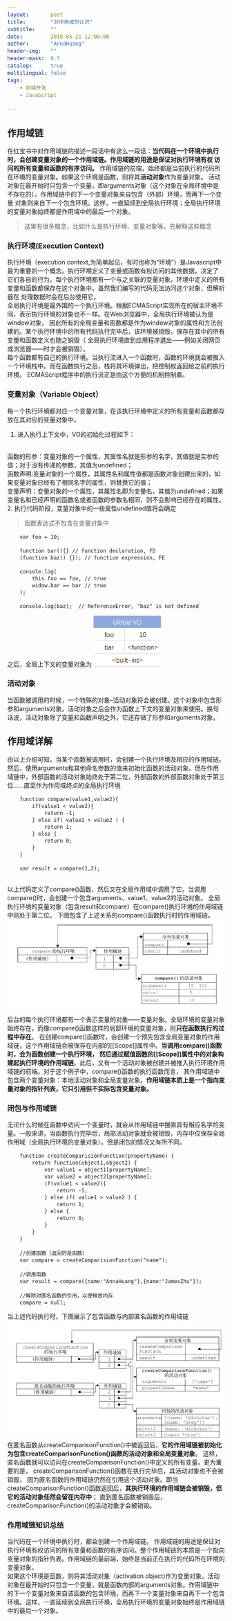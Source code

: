 ```yaml
---
layout:       post
title:        "对作用域的认识"
subtitle:     ""
date:         2018-05-21 12:00:00
author:       "AnnaHuang"
header-img:   ""
header-mask:  0.3
catalog:      true
multilingual: false 
tags:
    - 前端开发
    - JavaScript

---
```

## 作用域链
在红宝书中对作用域链的描述一段话中有这么一段话：**当代码在一个环境中执行时，会创建变量对象的一个作用域链。作用域链的用途是保证对执行环境有权
访问的所有变量和函数的有序访问。** 作用域链的前端，始终都是当前执行的代码所在环境的变量对象。如果这个环境是函数，则将其**活动对象**作为变量对象。
活动对象在最开始时只包含一个变量，即arguments对象（这个对象在全局环境中是不存在的）。作用域链中的下一个变量对象来自包含（外部）环境，而再下一个变量
对象则来自下一个包含环境。这样，一直延续到全局执行环境；全局执行环境的变量对象始终都是作用域中的最后一个对象。

> 这里有很多概念，比如什么是执行环境、变量对象等。先解释这些概念

### 执行环境(Execution Context)
执行环境（execution context,为简单起见，有时也称为“环境”）是Javascript中最为重要的一个概念。执行环境定义了变量或函数有权访问的其他数据，决定了
它们各自的行为。每个执行环境都有一个与之关联的变量对象，环境中定义的所有变量和函数都保存在这个对象中。虽然我们编写的代码无法访问这个对象，但解析器在
处理数据时会在后台使用它。
<br>
全局执行环境是最外围的一个执行环境。根据ECMAScript实现所在的宿主环境不同，表示执行环境的对象也不一样。在Web浏览器中，全局执行环境被认为是window对象，
因此所有的全局变量和函数都是作为window对象的属性和方法创建的。某个执行环境中的所有代码执行完毕后，该环境被销毁，保存在其中的所有变量和函数定义也随之销毁（
全局执行环境直到应用程序退出——例如关闭网页或浏览器——时才会被销毁）。
<br>
每个函数都有自己的执行环境。当执行流进入一个函数时，函数的环境就会被推入一个环境栈中。而在函数执行之后，栈将其环境弹出，把控制权返回给之前的执行环境。
ECMAScript程序中的执行流正是由这个方便的机制控制着。
### 变量对象（Variable Object）
每一个执行环境都对应一个变量对象，在该执行环境中定义的所有变量和函数都存放在其对应的变量对象中。
1. 进入执行上下文中，VO的初始化过程如下：
<br>
函数的形参：变量对象的一个属性，其属性名就是形参的名字，其值就是实参的值；对于没有传递的参数，其值为undefined；
<br>
函数声明:变量对象的一个属性，其属性名和属性值都是函数对象创建出来的，如果变量对象已经有了相同名字的属性，则替换它的值；
<br>
变量声明：变量对象的一个属性，其属性名即为变量名，其值为undefined；如果变量名和已经声明的函数名或者函数的参数名相同，则不会影响已经存在的属性。
2. 执行代码阶段，变量对象中的一些属性undefined值将会确定

> 函数表达式不包含在变量对象中

``` 
    var foo = 10;
    
    function bar(){} // function declaration, FD  
    (function baz() {}); // function expression, FE  
    
    console.log(
        this.foo == foo, // true  
        widow.bar == bar // true
    );
    
    console.log(baz);  // ReferenceError, "baz" is not defined
```

之后，全局上下文的变量对象为
![VO](/img/in-post/VO.png)

### 活动对象
当函数被调用的时候，一个特殊的对象–活动对象将会被创建。这个对象中包含形参和arguments对象。活动对象之后会作为函数上下文的变量对象来使用。换句话说，活动对象除了变量和函数声明之外，它还存储了形参和arguments对象。

## 作用域详解
由以上介绍可知，当某个函数被调用时，会创建一个执行环境及相应的作用域链。然后，使用arguments和其他命名参数的值来初始化函数的活动对象。但在作用域链中，外部函数的活动对象始终处于第二位，外部函数的外部函数对象处于第三位……直至作为作用域终点的全局执行环境
```
    function compare(value1,value2){
        if(value1 < value2){
            return -1;
        } else if( value1 > value2 ) {
            return 1;
        } else {
            return 0;
        }
    }
    
    var result = compare(1,2);
    
```

以上代码定义了compare()函数，然后又在全局作用域中调用了它。当调用compare()时，会创建一个包含arguments、value1、value2的活动对象。
全局执行环境的变量对象（包含result和compare）在compare()执行环境的作用域链中则处于第二位。
下图包含了上述关系的compare()函数执行时的作用域链。
![作用域链](/img/in-post/scope-chain.jpg)

后台的每个执行环境都有一个表示变量的对象——变量对象。全局环境的变量对象始终存在，而像compare()函数这样的局部环境的变量对象，则**只在函数执行的过程中存在**。
在创建compare()函数时，会创建一个预先包含全局变量对象的作用域链，这个作用域链会被保存在内部的[[Scope]]属性中。**当调用compare()函数时，会为函数创建一个执行环境，
然后通过赋值函数的[[Scope]]属性中的对象构建起执行环境的作用域链**。此后，又有一个活动对象被创建并被推入执行环境作用域链的前端。对于这个例子中，compare()函数的执行函数而言，
其作用域链中包含两个变量对象：本地活动对象和全局变量对象。**作用域链本质上是一个指向变量对象的指针列表，它只引用但不实际包含变量对象。**

### 闭包与作用域链
无论什么时候在函数中访问一个变量时，就会从作用域链中搜索具有相应名字的变量。一般来讲，当函数执行完毕后，局部活动对象就会被销毁，内存中仅保存全局作用域（全局执行环境的变量对象）。但是闭包的情况又有所不同。
```
    function createComparisionFunction(propertyName) {
        return function(object1,object2) {
            var value1 = object1[propertyName];
            var value2 = object2[propertyName];
            if(value1 < value2){
                return -1;
            } else if( value1 > value2 ) {
                return 1;
            } else {
                return 0;
            }
        }
    }
    
    //创建函数（返回的是函数）
    var compare = createComparisionFunction("name");
    
    //调用函数
    var result = compare({name:"AnnaHuang"},{name:"JamesZhu"});
    
    //解除对匿名函数的引用，以便释放内存
    compare = null;
```
当上述代码执行时，下图展示了包含函数与内部匿名函数的作用域链

![closureAndScopeChain](/img/in-post/closureAndScopeChain.jpg)
在匿名函数从createComparisonFunction()中被返回后，**它的作用域链被初始化为包含createComparisonFunction()函数的活动对象和全局变量对象**。
这样，匿名函数就可以访问在createComparisonFunction()中定义的所有变量。更为重要的是， createComparisonFunction()函数在执行完毕后，其活动对象也不会被销毁，
因为匿名函数的作用域链仍然在引用这个活动对象。即当createComparisonFunction()函数返回后，**其执行环境的作用域链会被销毁，但它的活动对象任然会留在内存中**；
直到匿名函数被销毁后，createComparisonFunction()的活动对象才会被销毁。

### 作用域链知识总结

当代码在一个环境中执行时，都会创建一个作用域链。 作用域链的用途是保证对执行环境有权访问的所有变量和函数的有序访问。整个作用域链的本质是一个指向变量对象的指针列表。作用域链的最前端，始终是当前正在执行的代码所在环境的变量对象。
<br>
如果这个环境是函数，则将其活动对象（activation object)作为变量对象。活动对象在最开始时只包含一个变量，就是函数内部的arguments对象。作用域链中的下一个变量对象来自该函数的包含环境，而再下一个变量对象来自再下一个包含环境。这样，一直延续到全局执行环境，全局执行环境的变量对象始终是作用域链中的最后一个对象。



